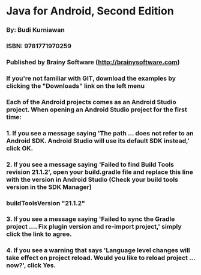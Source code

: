 # Java for Android, Second Edition #
### By: Budi Kurniawan ###
### ISBN: 9781771970259 ###
### Published by Brainy Software (http://brainysoftware.com) ###
### If you're not familiar with GIT, download the examples by clicking the "Downloads" link on the left menu ###
###  ###
### Each of the Android projects comes as an Android Studio project. When opening an Android Studio project for the first time: ###
### 1. If you see a message saying 'The path ... does not refer to an Android SDK. Android Studio will use its default SDK instead,' click OK. ###
### 2. If you see a message saying 'Failed to find Build Tools revision 21.1.2', open your build.gradle file and replace this line with the version in Android Studio (Check your build tools version in the SDK Manager) ###
###     buildToolsVersion "21.1.2" ###
### 3. If you see a message saying 'Failed to sync the Gradle project .... Fix plugin version and re-import project,' simply click the link to agree.  ###
### 4. If you see a warning that says 'Language level changes will take effect on project reload. Would you like to reload project ... now?', click Yes. ###
